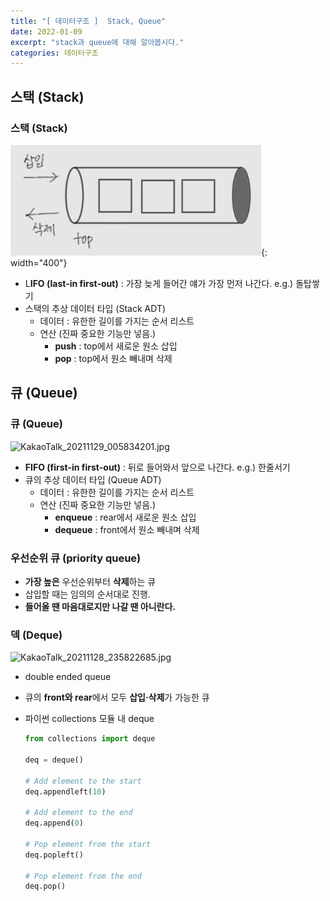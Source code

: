 ```yaml
---
title: "[ 데이터구조 ]  Stack, Queue"
date: 2022-01-09
excerpt: "stack과 queue에 대해 알아봅시다."
categories: 데이터구조
---
```


## 스택 (Stack)

### 스택 (Stack)

![1.jpg](/assets/images/posts/data_structure/stack&queue/1.jpg){: width="400"}



- L**IFO (last-in first-out)** : 가장 늦게 들어간 얘가 가장 먼저 나간다. e.g.) 돌탑쌓기
- 스택의 추상 데이터 타입 (Stack ADT)
    - 데이터 : 유한한 길이를 가지는 순서 리스트
    - 연산 (진짜 중요한 기능만 넣음.)
        - **push** : top에서 새로운 원소 삽입
        - **pop** : top에서 원소 빼내며 삭제

## 큐 (Queue)

### 큐 (Queue)

![KakaoTalk_20211129_005834201.jpg](%E1%84%8B%E1%85%B5%E1%84%85%E1%85%A9%E1%86%AB%E1%84%80%E1%85%A9%E1%86%BC%E1%84%87%E1%85%AE%20a1ecdf80a25d43cca5c74d374b1aef4a/KakaoTalk_20211129_005834201.jpg)

- **FIFO (first-in first-out)** : 뒤로 들어와서 앞으로 나간다. e.g.) 한줄서기
- 큐의 추상 데이터 타입 (Queue ADT)
    - 데이터 : 유한한 길이를 가지는 순서 리스트
    - 연산 (진짜 중요한 기능만 넣음.)
        - **enqueue** : rear에서 새로운 원소 삽입
        - **dequeue** : front에서 원소 빼내며 삭제

### 우선순위 큐 (priority queue)

- **가장 높은** 우선순위부터 **삭제**하는 큐
- 삽입할 때는 임의의 순서대로 진행.
- **들어올 땐 마음대로지만 나갈 땐 아니란다.**

### 덱 (Deque)

![KakaoTalk_20211128_235822685.jpg](%E1%84%8B%E1%85%B5%E1%84%85%E1%85%A9%E1%86%AB%E1%84%80%E1%85%A9%E1%86%BC%E1%84%87%E1%85%AE%20a1ecdf80a25d43cca5c74d374b1aef4a/KakaoTalk_20211128_235822685.jpg)

- double ended queue
- 큐의 **front와 rear**에서 모두 **삽입·삭제**가 가능한 큐
- 파이썬 collections 모듈 내 deque
    
    ```python
    from collections import deque
    
    deq = deque()
    
    # Add element to the start
    deq.appendleft(10)
    
    # Add element to the end
    deq.append(0)
    
    # Pop element from the start
    deq.popleft()
    
    # Pop element from the end
    deq.pop()
    ```